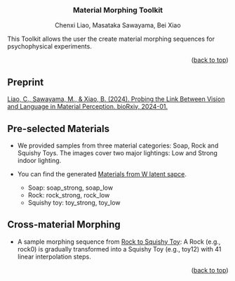 <!-- Improved compatibility of back to top link: See: https://github.com/othneildrew/Best-README-Template/pull/73 -->
<a name="readme-top"></a>

<!-- PROJECT LOGO -->
<br />

<h3 align="center">Material Morphing Toolkit</h3>

  <p align="center">
    Chenxi Liao, Masataka Sawayama, Bei Xiao
  </p>

</div>


This Toolkit allows the user the create material morphing sequences for psychophysical experiments. 

<p align="right">(<a href="#readme-top">back to top</a>)</p>

## Preprint
[Liao, C., Sawayama, M., & Xiao, B. (2024). Probing the Link Between Vision and Language in Material Perception. bioRxiv, 2024-01.](https://www.biorxiv.org/content/10.1101/2024.01.25.577219v2)


<!-- GETTING STARTED -->
## Pre-selected Materials
* We provided samples from three material categories: Soap, Rock and Squishy Toys. The images cover two major lightings: Low and Strong indoor lighting. 

* You can find the generated [Materials from W latent sapce](material_latent_code_W).
  - Soap: soap_strong, soap_low 
  - Rock: rock_strong, rock_low
  - Squishy toy: toy_strong, toy_low
  
## Cross-material Morphing
* A sample morphing sequence from [Rock to Squishy Toy](morphing_sequence/rock0_to_toy12_low): A Rock (e.g., rock0) is gradually transformed into a Squishy Toy (e.g., toy12) with 41 linear interpolation steps. 

<p align="right">(<a href="#readme-top">back to top</a>)</p>


